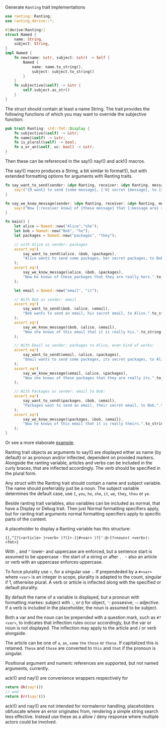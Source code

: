 
Generate `Ranting` trait implementations
```rust
use ranting::Ranting;
use ranting_derive::*;

#[derive(Ranting)]
struct Named {
    name: String,
    subject: String,
}
impl Named {
    fn new(name: &str, subject: &str) -> Self {
        Named {
            name: name.to_string(),
            subject: subject.to_string()
        }
    }
    fn subjective(&self) -> &str {
        self.subject.as_str()
    }
}
```
The struct should contain at least a name String. The trait provides the following
functions of which you may want to override the subjective function:

```rust
pub trait Ranting: std::fmt::Display {
    fn subjective(&self) -> &str;
    fn name(&self) -> &str;
    fn is_plural(&self) -> bool;
    fn a_or_an(&self, uc: bool) -> &str;
}
```
Then these can be referenced in the say!() nay!() and ack!() macros.

The say!() macro produces a String, a bit similar to format!(), but with extended
formatting options for arguments with Ranting traits.

```rust
fn say_want_to_send(sender: &dyn Ranting, receiver: &dyn Ranting, message: &dyn Ranting) -> String {
    say!("{0 want} to send {some message}, {'0} secret {message}, to {receiver}.", sender)
}

fn say_we_know_message(sender: &dyn Ranting, receiver: &dyn Ranting, message: &dyn Ranting) -> String {
    say!("Now {:receiver know} of {these message} that {:message are} really {~sender}.")
}

fn main() {
    let alice = Named::new("Alice","she");
    let bob = Named::new("Bob", "he");
    let packages = Named::new("packages", "they");

    // with Alice as sender: packages
    assert_eq!(
        say_want_to_send(&alice, &bob, &packages),
        "Alice wants to send some packages, her secret packages, to Bob.".to_string()
    );
    assert_eq!(
        say_we_know_message(&alice, &bob, &packages),
        "Now he knows of these packages that they are really hers.".to_string()
    );

    let email = Named::new("email", "it");

    // With Bob as sender: email
    assert_eq!(
        say_want_to_send(&bob, &alice, &email),
        "Bob wants to send an email, his secret email, to Alice.".to_string()
    );
    assert_eq!(
        say_we_know_message(&bob, &alice, &email),
        "Now she knows of this email that it is really his.".to_string()
    );

    // With Email as sender: packages to Alice, even kind of works:
    assert_eq!(
        say_want_to_send(&email, &alice, &packages),
        "Email wants to send some packages, its secret packages, to Alice.".to_string()
    );
    assert_eq!(
        say_we_know_message(&email, &alice, &packages),
        "Now she knows of these packages that they are really its.".to_string()
    );

    // With Packages as sender: email to Bob:
    assert_eq!(
        say_want_to_send(&packages, &bob, &email),
        "Packages want to send an email, their secret email, to Bob.".to_string()
    );
    assert_eq!(
        say_we_know_message(&packages, &bob, &email),
        "Now he knows of this email that it is really theirs.".to_string()
    );
}
```
Or see a more elaborate [example](tests/ranting/male_female_and_object.rs).

Ranting trait objects as arguments to say!() are displayed either as name (by default)
or as pronoun and/or inflected, dependent on provided markers. Alongside the ranting
variable, articles and verbs can be included in the curly braces, that are inflected
accordingly. The verb should be specified in the plural form.

Any struct with the Ranting trait should contain a name and subject variable. The name
should preferrably just be a noun. The subject variable determines the default case,
use `I`, `you`, `he`, `she`, `it`, `we`, `they`, `thou` or `ye`.

Beside ranting trait variables, also variables can be included as normal, that have a
Display or Debug trait. Then just Normal formatting specifiers apply, but for ranting
trait arguments normal formatting specifiers apply to specific parts of the content.

A placeholder to display a Ranting variable has this structure:

`{[,^]?(<article> |<verb> )?([+-]|#<var> )?[':@~]?<noun>( <verb>):<fmt>}`

With `,` and `^` lower- and uppercase are enforced, but a sentence start is assumed
to be uppercase - the start of a string or after `. ` - also an article or verb with
an uppercase enforces uppercase.

To force plurality use `+`, for a singular use `-`. If prependeded by a `#<var>` where
`<var>` is an integer in scope, plurality is adapted to the count, singular if 1,
otherwise plural. A verb or article is inflected along with the specified or default
plurality.

By default the name of a variable is displayed, but a pronoun with formatting markes:
subject with `:`, or `@` for object, `'`: possesive, `~`: adjective. If a verb is
included in the placeholder, the noun is assumed to be subject.

Both a var and the noun can be prepended with a question mark, such as `#?<var>`,
to indicates that inflection rules occur accordingly, but the var or noun is not
displayed. The inflection may apply to the article and / or verb alongside.

The article can be one of `a`, `an`, `some` `the` `those` or `these`. If capitalized
this is retained. `These` and `those` are converted to `this` and `that` if the
pronoun is singular.

Positional argument and numeric references are supported, but not named arguments,
currently.

ack!() and nay!() are convenience wrappers respectively for 

```rust
return Ok(say!())
// and
return Err(say!())
```

ack!() and nay!() are not intended for normalerror handling; placeholders obfuscate
where an error originates from, rendering a simple string search less effective.
Instead use these as a allow / deny response where multiple actors could be involved.
